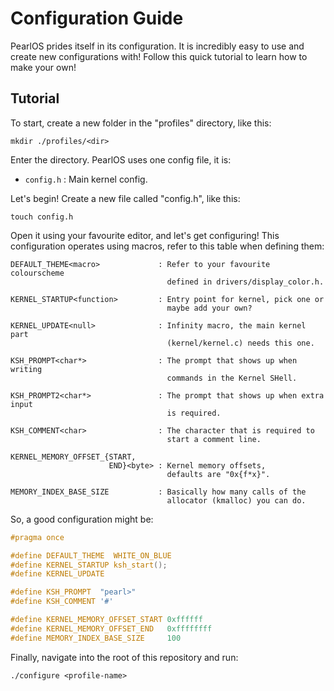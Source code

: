 # Configuration Guide

PearlOS prides itself in its configuration. It is incredibly easy to use and create
new configurations with! Follow this quick tutorial to learn how to make your own!

## Tutorial

To start, create a new folder in the "profiles" directory, like this:
```console
mkdir ./profiles/<dir>
```
Enter the directory. PearlOS uses one config file, it is:

- `config.h`   : Main kernel config.

Let's begin! Create a new file called "config.h", like this:


```console
touch config.h
```

Open it using your favourite editor, and let's get configuring! This configuration
operates using macros, refer to this table when defining them:


```
DEFAULT_THEME<macro>             : Refer to your favourite colourscheme
                                   defined in drivers/display_color.h.

KERNEL_STARTUP<function>         : Entry point for kernel, pick one or
                                   maybe add your own?

KERNEL_UPDATE<null>              : Infinity macro, the main kernel part
                                   (kernel/kernel.c) needs this one.

KSH_PROMPT<char*>                : The prompt that shows up when writing
                                   commands in the Kernel SHell.

KSH_PROMPT2<char*>               : The prompt that shows up when extra input
                                   is required.

KSH_COMMENT<char>                : The character that is required to
                                   start a comment line.

KERNEL_MEMORY_OFFSET_{START,
                      END}<byte> : Kernel memory offsets,
                                   defaults are "0x{f*x}".

MEMORY_INDEX_BASE_SIZE           : Basically how many calls of the
                                   allocator (kmalloc) you can do.
```

So, a good configuration might be:

```c
#pragma once

#define DEFAULT_THEME  WHITE_ON_BLUE
#define KERNEL_STARTUP ksh_start();
#define KERNEL_UPDATE

#define KSH_PROMPT  "pearl>"
#define KSH_COMMENT '#'

#define KERNEL_MEMORY_OFFSET_START 0xffffff
#define KERNEL_MEMORY_OFFSET_END   0xffffffff
#define MEMORY_INDEX_BASE_SIZE     100
```

Finally, navigate into the root of this repository
and run:

```console
./configure <profile-name>
```